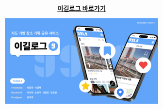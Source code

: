 <div align="center">

## [이길로그 바로가기](https://yigil.co.kr)

<img src="https://github.com/Kernel360/f1-Yigil/blob/develop/assets/main.png?raw=true">

</div>

